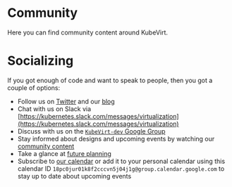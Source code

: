 # Community

Here you can find community content around KubeVirt.

# Socializing

If you got enough of code and want to speak to people, then you got a couple
of options:

- Follow us on [Twitter](https://twitter.com/kubevirt) and our [blog](https://kubevirt.github.io/blogs/)
- Chat with us on Slack via [https://kubernetes.slack.com/messages/virtualization](https://kubernetes.slack.com/messages/virtualization)
- Discuss with us on the [`KubeVirt-dev` Google Group](https://groups.google.com/forum/#!forum/kubevirt-dev)
- Stay informed about designs and upcoming events by watching our [community content](https://github.com/kubevirt/community/)
- Take a glance at [future planning](https://trello.com/b/50CuosoD/kubevirt)
- Subscribe to [our calendar](https://calendar.google.com/calendar/embed?src=18pc0jur01k8f2cccvn5j04j1g%40group.calendar.google.com&ctz=Etc%2FGMT) or add it to your personal calendar using this calendar ID `18pc0jur01k8f2cccvn5j04j1g@group.calendar.google.com` to stay up to date about upcoming events
